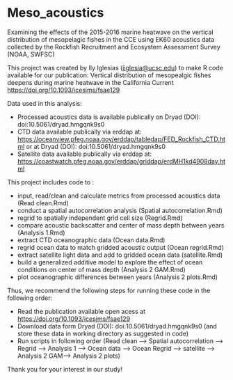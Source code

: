 # Meso_acoustics
Examining the effects of the 2015-2016 marine heatwave on the vertical distribution of mesopelagic fishes in the CCE using EK60 acoustics data collected by the Rockfish Recruitment and Ecosystem Assessment Survey (NOAA, SWFSC)

This project was created by Ily Iglesias (iiglesia@ucsc.edu) to make R code available for our publication: 
Vertical distribution of mesopealgic fishes deepens during marine heatwave in the California Current
https://doi.org/10.1093/icesjms/fsae129


Data used in this analysis:
- Processed acoustics data is available publically on Dryad (DOI): doi:10.5061/dryad.hmgqnk9s0
- CTD data available publically via erddap at: https://oceanview.pfeg.noaa.gov/erddap/tabledap/FED_Rockfish_CTD.html
or at Dryad (DOI): doi:10.5061/dryad.hmgqnk9s0
- Satellite data available publically via erddap at: https://coastwatch.pfeg.noaa.gov/erddap/griddap/erdMH1kd4908day.html


This project includes code to :
- input, read/clean and calculate metrics from processed acoustics data (Read clean.Rmd)
- conduct a spatial autocorrelation analysis (Spatial autocorrelation.Rmd)
- regrid to spatially independent grid cell size (Regrid.Rmd)
- compare acoustic backscatter and center of mass depth between years (Analysis 1.Rmd)
- extract CTD oceanographic data (Ocean data.Rmd)
- regrid ocean data to match gridded acoustic output (Ocean regrid.Rmd)
- extract satellite light data and add to gridded ocean data (satellite.Rmd)
- build a generalized additive model to explore the effect of ocean conditions on center of mass depth (Analysis 2 GAM.Rmd)
- plot oceanographic differences between years (Analysis 2 plots.Rmd)

Thus, we recommend the following steps for running these code in the following order:
- Read the publication available open acess at https://doi.org/10.1093/icesjms/fsae129
- Download data form Dryad (DOI): doi:10.5061/dryad.hmgqnk9s0 (and store these data in working directory as suggested in code)
- Run scripts in following order (Read clean --> Spatial autocorrelation --> Regrid --> Analysis 1 --> Ocean data --> Ocean Regrid --> satellite --> Analysis 2 GAM--> Analysis 2 plots)

Thank you for your interest in our study!
